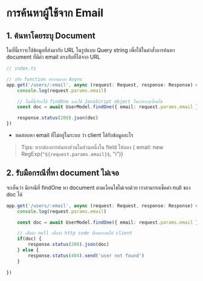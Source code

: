 # การค้นหาผู้ใช้จาก Email

## 1. ค้นหาโดยระบุ Document 

ในที่นี้เราจะใช้ข้อมูลที่ส่งมากับ URL ในรูปแบบ Query string เพื่อใช้ในคำสั่งการค้นหา document ที่มีค่า email ตรงกับที่ได้จาก URL

```ts
// index.ts

// ปรับ function ทำงานแบบ Async
app.get('/users/:email', async (request: Request, response: Response) => {
    console.log(request.params.email)

    // ในที่นี้เรียกใช้ findOne และใช้ JavaScript object ในการระบุเงื่อนไข
    const doc = await UserModel.findOne({ email: request.params.email })

    response.status(200).json(doc)
})
```

- ทดสอบหา email ที่ไม่อยู่ในระบบ ว่า client ได้รับข้อมูลอะไร

> Tips: หากต้องการค้นหาส่วนใดส่วนหนึ่งใน field ให้ลอง { email: new RegExp(`^${request.params.email}$`, "i")}

## 2. รับมือกรณีที่หา document ไม่เจอ

จะเห็นว่า มีกรณีที่ findOne หา document ตามเงื่อนไขไม่เจอด้วย เราสามารถเช็คค่า null ของ doc ได้

```ts
app.get('/users/:email', async (request: Request, response: Response) => {
    console.log(request.params.email)

    const doc = await UserModel.findOne({ email: request.params.email })

    // เช็คค่า null เพื่อส่ง http code ที่เหมาะสมให้ client
    if(doc) {
        response.status(200).json(doc)
    } else {
        response.status(404).send('user not found')
    }
    
})

```
